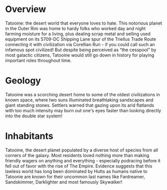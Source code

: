 # Overview

Tatooine: the desert world that everyone loves to hate.
This notorious planet in the Outer Rim was home to hardy folks who worked day and night farming moisture for a living, plus dealing scrap metal and selling used equipment on its 5709-DC Shipping Lane spur of the Triellus Trade Route connecting it with civilization via Corellian Run - if you could call such an infamous spot civilized!
But despite being perceived as “the cesspool” by most galactic citizens, Tatooine would still go down in history for playing important roles throughout time.

# Geology

Tatooine was a scorching desert home to some of the oldest civilizations in known space, where two suns illuminated breathtaking sandscapes and giant standing
stones.
Settlers warned that gazing upon its arid flatlands with too much intensity may burn out one's eyes faster than looking directly into the double star system!

# Inhabitants

Tatooine, the desert planet populated by a diverse host of species from all corners of the galaxy.
Most residents loved nothing more than making friendly wagers on anything and everything - especially podracing before it fell out of favor with the rise of The Empire.
Evidence suggests that this lawless world has long been dominated by Hutts as humans native to Tatoonie are known for their uncommon last names like Fardreamer, Sandskimmer, Darklighter and most famously Skywalker!
